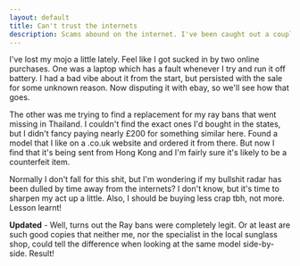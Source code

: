 ```yaml
---
layout: default
title: Can't trust the internets
description: Scams abound on the internet. I've been caught out a couple of times and yet I feel I'm pretty savvy on the whole. There must be a lot of it going on...
---
```

I've lost my mojo a little lately. Feel like I got sucked in by two online purchases. One was a laptop which has a fault whenever I try and run it off battery. I had a bad vibe about it from the start, but persisted with the sale for some unknown reason. Now disputing it with ebay, so we'll see how that goes.

The other was me trying to find a replacement for my ray bans that went missing in Thailand. I couldn't find the exact ones I'd bought in the states, but I didn't fancy paying nearly &pound;200 for something similar here. Found a model that I like on a .co.uk website and ordered it from there. But now I find that it's being sent from Hong Kong and I'm fairly sure it's likely to be a counterfeit item.

Normally I don't fall for this shit, but I'm wondering if my bullshit radar has been dulled by time away from the internets? I don't know, but it's time to sharpen my act up a little. Also, I should be buying less crap tbh, not more. Lesson learnt!

**Updated** - Well, turns out the Ray bans were completely legit. Or at least are such good copies that neither me, nor the specialist in the local sunglass shop, could tell the difference when looking at the same model side-by-side. Result!